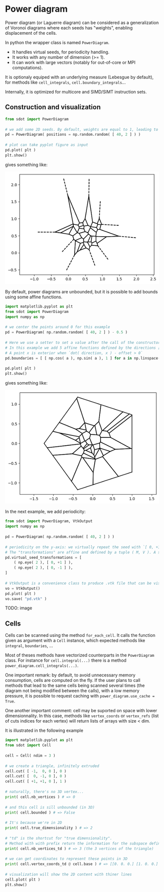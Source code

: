 Power diagram
=============

Power diagram (or Laguerre diagram) can be considered as a generalization of Voronoi diagrams where each seeds has "weights", enabling displacement of the cells.

In python the wrapper class is named `PowerDiagram`. 
* It handles virtual seeds, for periodicity handling.
* It works with any number of dimension (>= 1).
* It can work with large vectors (notably for out-of-core or MPI computations).

It is optionaly equiped with an underlying measure (Lebesgue by default), for methods like `cell_integrals`, `cell.boundary_integrals`...

Internally, it is optimized for multicore and SIMD/SIMT instruction sets.

Construction and visualization
-----------------------------

```python
from sdot import PowerDiagram

# we add some 2D seeds. By default, weights are equal to 1, leading to a voronoi diagram
pd = PowerDiagram( positions = np.random.random( [ 40, 2 ] ) )

# plot can take pyplot figure as input 
pd.plot( plt )
plt.show()
```

gives something like:

![Unbounded 2D PowerDiagram](doc/pd_0.png)

By default, power diagrams are unbounded, but it is possible to add bounds using some affine functions.

```python
import matplotlib.pyplot as plt
from sdot import PowerDiagram
import numpy as np

# we center the points around 0 for this example
pd = PowerDiagram( np.random.random( [ 40, 2 ] ) - 0.5 )

# Here we use a setter to set a value after the call of the constructor (we can do the same thing for positions, weights, ...)
# In this example we add 5 affine functions defined by the directions [ np.cos( a ), np.sin( a ) ] and offsets equal to 1
# A point x is exterior when `dot( direction, x ) - offset > 0` 
pd.boundaries = [ [ np.cos( a ), np.sin( a ), 1 ] for a in np.linspace( 0, 2 * np.pi, 5, endpoint=False ) ]

pd.plot( plt )
plt.show()
```

gives something like:

![Bounded 2D PowerDiagram](pd_1.png)


In the next example, we add periodicity:

```python
from sdot import PowerDiagram, VtkOutput
import numpy as np

pd = PowerDiagram( np.random.random( [ 40, 2 ] ) )

# periodicity on the y-axis: we virtually repeat the seed with `[ 0, +1 ]` and `[ 0, -1 ]` translations.
# The "transformations" are affine and defined by a tuple ( M, V ). A seed at position `x` becomes a virtual seed at position `M @ x + V`
pd.virtual_seed_transformations = [
    ( np.eye( 2 ), [ 0, +1 ] ),
    ( np.eye( 2 ), [ 0, -1 ] ),
]

# VtkOutput is a convenience class to produce .vtk file that can be visualized for instance in paraview
vo = VtkOutput()
pd.plot( plt )
vo.save( "pd.vtk" )
```

TODO: image


Cells
-----

Cells can be scanned using the method `for_each_cell`. It calls the function given as argument with a `Cell` instance, which expected methods like `integral`, `boundaries`, ...

Most of theses methods have vectorized counterparts in the `PowerDiagram` class. For instance for `cell.integral(...)` there is a method `power_diagram.cell_integrals(...)`.

One important remark: by default, to avoid unnecessary memory consumption, cells are computed on the fly. If the user plans to call methods that lead to the same cells being scanned several times (the diagram not being modified between the calls), with a low memory pressure, it is possible to request caching with `power_diagram.use_cache = True`.

One another important comment: cell may be suported on space with lower dimensionnality. In this case, methods like `vertex_coords` or `vertex_refs` (list of cuts indices for each vertex) will return lists of arrays with size < dim.

It is illustrated in the following example 

```python
import matplotlib.pyplot as plt
from sdot import Cell

cell = Cell( ndim = 3 )

# we create a triangle, infinitely extruded
cell.cut( [ -1,  0, 0 ], 0 )
cell.cut( [  0, -1, 0 ], 0 )
cell.cut( [ +1, +1, 0 ], 1 )

# naturally, there's no 3D vertex...
print( cell.nb_vertices ) # => 0

# and this cell is sill unbounded (in 3D)
print( cell.bounded ) # => False

# It's because we're in 2D
print( cell.true_dimensionality ) # => 2

# "td" is the shortcut for "true dimensionality".
# Method with with prefix return the information for the subspace defined by `cell.base`
print( cell.nb_vertices_td ) # => 3 (the 3 vertices of the triangle)

# we can get coordinates to represent these points in 3D
print( cell.vertex_coords_td @ cell.base ) # => [[0. 0. 0.] [1. 0. 0.] [0. 1. 0.]]

# visualization will show the 2D content with thiner lines
cell.plot( plt )
plt.show()
```
